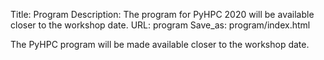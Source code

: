 Title: Program
Description: The program for PyHPC 2020 will be available closer to the workshop date.
URL: program
Save_as: program/index.html

The PyHPC program will be made available closer to the workshop date.